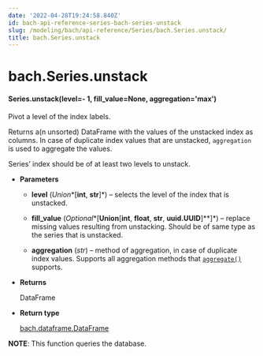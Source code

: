 ```yaml
---
date: '2022-04-28T19:24:58.840Z'
id: bach-api-reference-series-bach-series-unstack
slug: /modeling/bach/api-reference/Series/bach.Series.unstack/
title: bach.Series.unstack
---
```


# bach.Series.unstack


#### Series.unstack(level=- 1, fill_value=None, aggregation='max')
Pivot a level of the index labels.

Returns a(n unsorted) DataFrame with the values of the unstacked index as columns. In case of
duplicate index values that are unstacked, `aggregation` is used to aggregate the values.

Series’ index should be of at least two levels to unstack.


* **Parameters**

    
    * **level** (*Union**[**int**, **str**]*) – selects the level of the index that is unstacked.


    * **fill_value** (*Optional**[**Union**[**int**, **float**, **str**, **uuid.UUID**]**]*) – replace missing values resulting from unstacking. Should be of same type as the
    series that is unstacked.


    * **aggregation** (*str*) – method of aggregation, in case of duplicate index values. Supports all aggregation
    methods that [`aggregate()`](/docs/modeling/bach/api-reference/Series/bach.Series.aggregate/#bach.Series.aggregate) supports.



* **Returns**

    DataFrame



* **Return type**

    [bach.dataframe.DataFrame](/docs/modeling/bach/api-reference/DataFrame/bach.DataFrame/#bach.DataFrame)


**NOTE**: This function queries the database.

<!-- !! processed by numpydoc !! -->
